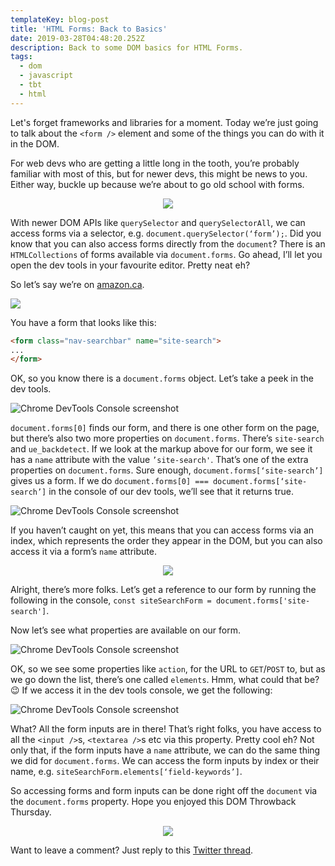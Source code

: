 ```yaml
---
templateKey: blog-post
title: 'HTML Forms: Back to Basics'
date: 2019-03-28T04:48:20.252Z
description: Back to some DOM basics for HTML Forms.
tags:
  - dom
  - javascript
  - tbt
  - html
---
```

Let's forget frameworks and libraries for a moment. Today we’re just going to talk about the `<form />` element and some of the things you can do with it in the DOM.

For web devs who are getting a little long in the tooth, you’re probably familiar with most of this, but for newer devs, this might be news to you. Either way, buckle up because we’re about to go old school with forms.

<center>

![](https://media.giphy.com/media/3ohzdIuqJoo8QdKlnW/giphy.gif)

</center>

With newer DOM APIs like `querySelector` and `querySelectorAll`, we can access forms via a selector, e.g. `document.querySelector(‘form’);`. Did you know that you can also access forms directly from the `document`? There is an `HTMLCollections` of forms available via `document.forms`. Go ahead, I’ll let you open the dev tools in your favourite editor. Pretty neat eh?

So let’s say we’re on [amazon.ca](https://amazon.ca).

![](/img/form-in-dev-tools.png)

You have a form that looks like this:

```html
<form class="nav-searchbar" name="site-search">
...
</form>
```

OK, so you know there is a `document.forms` object. Let’s take a peek in the dev tools.

![Chrome DevTools Console screenshot](/img/form-in-dev-tools2.png "Chrome DevTools Console screenshot")

`document.forms[0]` finds our form, and there is one other form on the page, but there’s also two more properties on `document.forms`. There’s `site-search` and `ue_backdetect`. If we look at the markup above for our form, we see it has a `name` attribute with the value `’site-search'`. That’s one of the extra properties on `document.forms`. Sure enough, `document.forms[‘site-search’]` gives us a form. If we do `document.forms[0] === document.forms[‘site-search’]` in the console of our dev tools, we’ll see that it returns true.

![Chrome DevTools Console screenshot](/img/form-in-dev-tools3.png "Chrome DevTools Console screenshot")

If you haven’t caught on yet, this means that you can access forms via an index, which represents the order they appear in the DOM, but you can also access it via a form’s `name` attribute.

<center>

![](https://media.giphy.com/media/Qh6NZWsFx1G1O/giphy.gif)

</center>

Alright, there’s more folks. Let’s get a reference to our form by running the following in the console, `const siteSearchForm = document.forms['site-search']`.

Now let’s see what properties are available on our form.

![Chrome DevTools Console screenshot](/img/form-properties.gif "Chrome DevTools Console screenshot")

OK, so we see some properties like `action`, for the URL to `GET`/`POST` to, but as we go down the list, there’s one called `elements`. Hmm, what could that be? 😉 If we access it in the dev tools console, we get the following:

![Chrome DevTools Console screenshot](/img/form-in-dev-tools4.png "Chrome DevTools Console screenshot")

What? All the form inputs are in there! That’s right folks, you have access to all the `<input />`s, `<textarea />`s etc via this property. Pretty cool eh? Not only that, if the form inputs have a `name` attribute, we can do the same thing we did for `document.forms`. We can access the form inputs by index or their name, e.g. `siteSearchForm.elements[‘field-keywords’]`.

So accessing forms and form inputs can be done right off the `document` via the `document.forms` property. Hope you enjoyed this DOM Throwback Thursday.

<center>

![](https://media.giphy.com/media/3h3ZcimVNfmi0MVvGA/giphy.gif)
</center>

Want to leave a comment? Just reply to this [Twitter thread](https://twitter.com/nickytonline/status/1111141159093616640).
